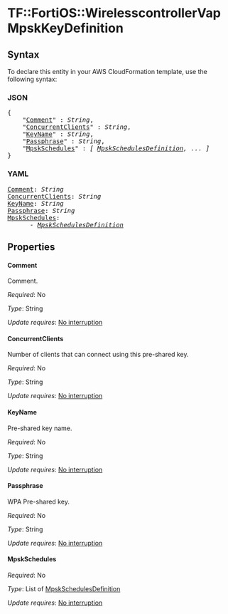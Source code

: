 # TF::FortiOS::WirelesscontrollerVap MpskKeyDefinition

## Syntax

To declare this entity in your AWS CloudFormation template, use the following syntax:

### JSON

<pre>
{
    "<a href="#comment" title="Comment">Comment</a>" : <i>String</i>,
    "<a href="#concurrentclients" title="ConcurrentClients">ConcurrentClients</a>" : <i>String</i>,
    "<a href="#keyname" title="KeyName">KeyName</a>" : <i>String</i>,
    "<a href="#passphrase" title="Passphrase">Passphrase</a>" : <i>String</i>,
    "<a href="#mpskschedules" title="MpskSchedules">MpskSchedules</a>" : <i>[ <a href="mpskschedulesdefinition.md">MpskSchedulesDefinition</a>, ... ]</i>
}
</pre>

### YAML

<pre>
<a href="#comment" title="Comment">Comment</a>: <i>String</i>
<a href="#concurrentclients" title="ConcurrentClients">ConcurrentClients</a>: <i>String</i>
<a href="#keyname" title="KeyName">KeyName</a>: <i>String</i>
<a href="#passphrase" title="Passphrase">Passphrase</a>: <i>String</i>
<a href="#mpskschedules" title="MpskSchedules">MpskSchedules</a>: <i>
      - <a href="mpskschedulesdefinition.md">MpskSchedulesDefinition</a></i>
</pre>

## Properties

#### Comment

Comment.

_Required_: No

_Type_: String

_Update requires_: [No interruption](https://docs.aws.amazon.com/AWSCloudFormation/latest/UserGuide/using-cfn-updating-stacks-update-behaviors.html#update-no-interrupt)

#### ConcurrentClients

Number of clients that can connect using this pre-shared key.

_Required_: No

_Type_: String

_Update requires_: [No interruption](https://docs.aws.amazon.com/AWSCloudFormation/latest/UserGuide/using-cfn-updating-stacks-update-behaviors.html#update-no-interrupt)

#### KeyName

Pre-shared key name.

_Required_: No

_Type_: String

_Update requires_: [No interruption](https://docs.aws.amazon.com/AWSCloudFormation/latest/UserGuide/using-cfn-updating-stacks-update-behaviors.html#update-no-interrupt)

#### Passphrase

WPA Pre-shared key.

_Required_: No

_Type_: String

_Update requires_: [No interruption](https://docs.aws.amazon.com/AWSCloudFormation/latest/UserGuide/using-cfn-updating-stacks-update-behaviors.html#update-no-interrupt)

#### MpskSchedules

_Required_: No

_Type_: List of <a href="mpskschedulesdefinition.md">MpskSchedulesDefinition</a>

_Update requires_: [No interruption](https://docs.aws.amazon.com/AWSCloudFormation/latest/UserGuide/using-cfn-updating-stacks-update-behaviors.html#update-no-interrupt)

